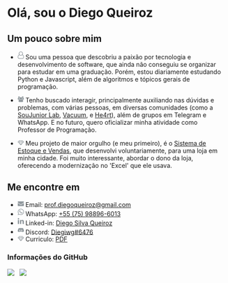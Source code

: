 # Olá, sou o Diego Queiroz

## Um pouco sobre mim

- <img src="assets/user-o.svg" width="14" /> Sou uma pessoa que descobriu a paixão por tecnologia e desenvolvimento de software, que ainda não conseguiu se organizar para estudar em uma graduação. Porém, estou diariamente estudando Python e Javascript, além de algoritmos e tópicos gerais de programação.

- <img src="assets/users.svg" width="14" /> Tenho buscado interagir, principalmente auxiliando nas dúvidas e problemas, com várias pessoas, em diversas comunidades (como a [SouJunior Lab](https://discord.gg/soujunior-community-759176734460346423), [Vacuum](https://discord.gg/vacuum), e [He4rt](https://discord.gg/he4rt)), além de grupos em Telegram e WhatsApp. E no futuro, quero oficializar minha atividade como Professor de Programação.

<a name="Discord" class="Only"></a>

- <img src="assets/diamond.svg" width="14" /> Meu projeto de maior orgulho (e meu primeiro), é o [Sistema de Estoque e Vendas](https://github.com/Diegiwg/sistema-de-vendas-inventario-queiroz-lubrificantes), que desenvolvi voluntariamente, para uma loja em minha cidade. Foi muito interessante, abordar o dono da loja, oferecendo a modernização no 'Excel' que ele usava.

## Me encontre em

- <img src="assets/envelope.svg" width="14" /> Email: [prof.diegoqueiroz@gmail.com](mailto:prof.diegoqueiroz@gmail.com)
- <img src="assets/whatsapp.svg" width="14" /> WhatsApp: [+55 (75) 98896-6013](https://wa.me/5575988966013)
- <img src="assets/linkedin.svg" width="14" /> Linked-in: [Diego Silva Queiroz](https://www.linkedin.com/in/diego-silva-queiroz)
- <img src="assets/discord.svg" width="14" /> Discord: [Diegiwg#6476](#Discord)
- <img src="assets/diamond.svg" width="14" /> Curriculo: [PDF](https://diegiwg.github.io/Diegiwg/public/Curriculo%20Diego%20Queiroz%20-%20v3.pdf)

### Informações do GitHub

<img src="https://github-readme-stats.vercel.app/api?username=Diegiwg&theme=transparent&count_private=false&show_icons=true&locale=pt-BR&title_color=8F979C&text_color=8F979C&icon_color=8F979C&hide_border=true&count_private=true" width="380" /><span>&nbsp;&nbsp;&nbsp;</span><img src="https://github-readme-streak-stats.herokuapp.com?user=Diegiwg&theme=transparent&locale=pt_BR&date_format=j%2Fn%5B%2FY%5D&card_width=467&hide_border=true&stroke=8F979C&ring=8F979C&fire=8F979C&currStreakNum=8F979C&sideNums=8F979C&currStreakLabel=8F979C&sideLabels=8F979C&dates=8F979C" width="380" />
